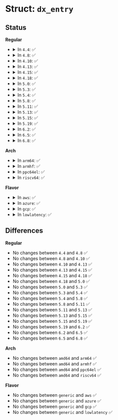 # Struct: <code>dx_entry</code>

## Status
<b>Regular</b>
<ul>
<li>
<details>
<summary>In <code>4.4</code>: ✅</summary>

```c
struct dx_entry {
    __le32 hash;
    __le32 block;
};
```
</details>
</li>
<li>
<details>
<summary>In <code>4.8</code>: ✅</summary>

```c
struct dx_entry {
    __le32 hash;
    __le32 block;
};
```
</details>
</li>
<li>
<details>
<summary>In <code>4.10</code>: ✅</summary>

```c
struct dx_entry {
    __le32 hash;
    __le32 block;
};
```
</details>
</li>
<li>
<details>
<summary>In <code>4.13</code>: ✅</summary>

```c
struct dx_entry {
    __le32 hash;
    __le32 block;
};
```
</details>
</li>
<li>
<details>
<summary>In <code>4.15</code>: ✅</summary>

```c
struct dx_entry {
    __le32 hash;
    __le32 block;
};
```
</details>
</li>
<li>
<details>
<summary>In <code>4.18</code>: ✅</summary>

```c
struct dx_entry {
    __le32 hash;
    __le32 block;
};
```
</details>
</li>
<li>
<details>
<summary>In <code>5.0</code>: ✅</summary>

```c
struct dx_entry {
    __le32 hash;
    __le32 block;
};
```
</details>
</li>
<li>
<details>
<summary>In <code>5.3</code>: ✅</summary>

```c
struct dx_entry {
    __le32 hash;
    __le32 block;
};
```
</details>
</li>
<li>
<details>
<summary>In <code>5.4</code>: ✅</summary>

```c
struct dx_entry {
    __le32 hash;
    __le32 block;
};
```
</details>
</li>
<li>
<details>
<summary>In <code>5.8</code>: ✅</summary>

```c
struct dx_entry {
    __le32 hash;
    __le32 block;
};
```
</details>
</li>
<li>
<details>
<summary>In <code>5.11</code>: ✅</summary>

```c
struct dx_entry {
    __le32 hash;
    __le32 block;
};
```
</details>
</li>
<li>
<details>
<summary>In <code>5.13</code>: ✅</summary>

```c
struct dx_entry {
    __le32 hash;
    __le32 block;
};
```
</details>
</li>
<li>
<details>
<summary>In <code>5.15</code>: ✅</summary>

```c
struct dx_entry {
    __le32 hash;
    __le32 block;
};
```
</details>
</li>
<li>
<details>
<summary>In <code>5.19</code>: ✅</summary>

```c
struct dx_entry {
    __le32 hash;
    __le32 block;
};
```
</details>
</li>
<li>
<details>
<summary>In <code>6.2</code>: ✅</summary>

```c
struct dx_entry {
    __le32 hash;
    __le32 block;
};
```
</details>
</li>
<li>
<details>
<summary>In <code>6.5</code>: ✅</summary>

```c
struct dx_entry {
    __le32 hash;
    __le32 block;
};
```
</details>
</li>
<li>
<details>
<summary>In <code>6.8</code>: ✅</summary>

```c
struct dx_entry {
    __le32 hash;
    __le32 block;
};
```
</details>
</li>
</ul>
<b>Arch</b>
<ul>
<li>
<details>
<summary>In <code>arm64</code>: ✅</summary>

```c
struct dx_entry {
    __le32 hash;
    __le32 block;
};
```
</details>
</li>
<li>
<details>
<summary>In <code>armhf</code>: ✅</summary>

```c
struct dx_entry {
    __le32 hash;
    __le32 block;
};
```
</details>
</li>
<li>
<details>
<summary>In <code>ppc64el</code>: ✅</summary>

```c
struct dx_entry {
    __le32 hash;
    __le32 block;
};
```
</details>
</li>
<li>
<details>
<summary>In <code>riscv64</code>: ✅</summary>

```c
struct dx_entry {
    __le32 hash;
    __le32 block;
};
```
</details>
</li>
</ul>
<b>Flavor</b>
<ul>
<li>
<details>
<summary>In <code>aws</code>: ✅</summary>

```c
struct dx_entry {
    __le32 hash;
    __le32 block;
};
```
</details>
</li>
<li>
<details>
<summary>In <code>azure</code>: ✅</summary>

```c
struct dx_entry {
    __le32 hash;
    __le32 block;
};
```
</details>
</li>
<li>
<details>
<summary>In <code>gcp</code>: ✅</summary>

```c
struct dx_entry {
    __le32 hash;
    __le32 block;
};
```
</details>
</li>
<li>
<details>
<summary>In <code>lowlatency</code>: ✅</summary>

```c
struct dx_entry {
    __le32 hash;
    __le32 block;
};
```
</details>
</li>
</ul>

## Differences
<b>Regular</b>
<ul>
<li>
No changes between <code>4.4</code> and <code>4.8</code> ✅
</li>
<li>
No changes between <code>4.8</code> and <code>4.10</code> ✅
</li>
<li>
No changes between <code>4.10</code> and <code>4.13</code> ✅
</li>
<li>
No changes between <code>4.13</code> and <code>4.15</code> ✅
</li>
<li>
No changes between <code>4.15</code> and <code>4.18</code> ✅
</li>
<li>
No changes between <code>4.18</code> and <code>5.0</code> ✅
</li>
<li>
No changes between <code>5.0</code> and <code>5.3</code> ✅
</li>
<li>
No changes between <code>5.3</code> and <code>5.4</code> ✅
</li>
<li>
No changes between <code>5.4</code> and <code>5.8</code> ✅
</li>
<li>
No changes between <code>5.8</code> and <code>5.11</code> ✅
</li>
<li>
No changes between <code>5.11</code> and <code>5.13</code> ✅
</li>
<li>
No changes between <code>5.13</code> and <code>5.15</code> ✅
</li>
<li>
No changes between <code>5.15</code> and <code>5.19</code> ✅
</li>
<li>
No changes between <code>5.19</code> and <code>6.2</code> ✅
</li>
<li>
No changes between <code>6.2</code> and <code>6.5</code> ✅
</li>
<li>
No changes between <code>6.5</code> and <code>6.8</code> ✅
</li>
</ul>
<b>Arch</b>
<ul>
<li>
No changes between <code>amd64</code> and <code>arm64</code> ✅
</li>
<li>
No changes between <code>amd64</code> and <code>armhf</code> ✅
</li>
<li>
No changes between <code>amd64</code> and <code>ppc64el</code> ✅
</li>
<li>
No changes between <code>amd64</code> and <code>riscv64</code> ✅
</li>
</ul>
<b>Flavor</b>
<ul>
<li>
No changes between <code>generic</code> and <code>aws</code> ✅
</li>
<li>
No changes between <code>generic</code> and <code>azure</code> ✅
</li>
<li>
No changes between <code>generic</code> and <code>gcp</code> ✅
</li>
<li>
No changes between <code>generic</code> and <code>lowlatency</code> ✅
</li>
</ul>

